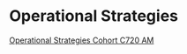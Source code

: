 # Operational Strategies

[Operational Strategies Cohort C720  AM](https://wgu.hosted.panopto.com/Panopto/Pages/Viewer.aspx?id=d45ac5a5-95cb-41a4-b568-b05e01805eed&start=0)